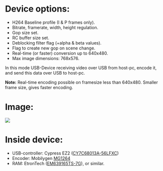 # Device options: #
  * H264 Baseline profile (I & P frames only).
  * Bitrate, framerate, width, height regulation.
  * Gop size set.
  * RC buffer size set.
  * Deblocking filter flag (+alpha & beta values).
  * Flag to create new gop on scene change.
  * Real-time (or faster) conversion up to 640x480.
  * Max image dimensions: 768x576.

In this mode USB-Device receiving video over USB from host-pc, encode it, and send this data over USB to host-pc.

**Note:** Real-time encoding possible on framesize less than 640x480. Smaller frame size, gives faster encoding.

# Image: #
<img src='http://crusher264.googlecode.com/svn/wiki/crusher.jpg'>


<h1>Inside device:</h1>

<ul><li>USB-controller: Cypress EZ2 (<a href='http://www.cypress.com/?mpn=CY7C68013A-56LFXC&l=1'>CY7C68013A-56LFXC</a>)<br>
</li><li>Encoder: Mobilygen <a href='http://www.mobilygen.com/default.asp?contentID=20'>MG1264</a>
</li><li>RAM: EtronTech (<a href='http://www.alldatasheet.com/datasheet-pdf/pdf/208058/ETRON/EM639165TS-7G.html'>EM639165TS-7G</a>), or similar.